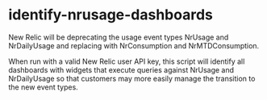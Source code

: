 # identify-nrusage-dashboards
New Relic will be deprecating the usage event types NrUsage and NrDailyUsage and replacing with NrConsumption and NrMTDConsumption.

When run with a valid New Relic user API key, this script will identify all dashboards with widgets that execute queries against NrUsage and NrDailyUsage so that customers may more easily manage the transition to the new event types.
